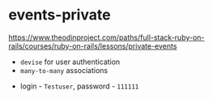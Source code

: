 # events-private
https://www.theodinproject.com/paths/full-stack-ruby-on-rails/courses/ruby-on-rails/lessons/private-events

- `devise` for user authentication
- `many-to-many` associations
 * login - `Testuser`, password - `111111`